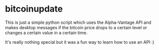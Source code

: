 # bitcoinupdate

This is just a simple python script which uses the Alpha-Vantage API
and makes desktop messages if the bitcoin price drops to a certain level or changes a certain value in a certain time.

It's really nothing special but it was a fun way to learn how to use an API :)
